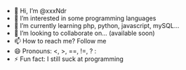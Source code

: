 - 👋 Hi, I’m @xxxNdr
- 👀 I’m interested in some programming languages
- 🌱 I’m currently learning php, python, javascript, mySQL...
- 💞️ I’m looking to collaborate on... (available soon)
- 📫 How to reach me? Follow me
- 😄 Pronouns: <, >, ==, !=, ? :
- ⚡ Fun fact: I still suck at programming

<!---
xxxNdr/xxxNdr is a ✨ special ✨ repository because its `README.md` (this file) appears on your GitHub profile.
You can click the Preview link to take a look at your changes.
--->
